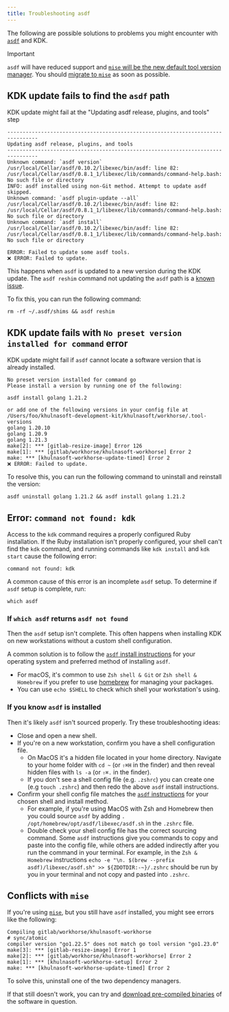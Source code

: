 ```yaml
---
title: Troubleshooting asdf
---
```


The following are possible solutions to problems you might encounter with [`asdf`](https://asdf-vm.com) and KDK.

> [!important]
> `asdf` will have reduced support and [`mise` will be the new default tool version manager](https://github.com/khulnasoft-lab/khulnasoft-development-kit/-/issues/1683). You should
> [migrate to `mise`](../howto/mise.md) as soon as possible.

## KDK update fails to find the `asdf` path

KDK update might fail at the "Updating asdf release, plugins, and tools" step

```plaintext
--------------------------------------------------------------------------------
Updating asdf release, plugins, and tools
--------------------------------------------------------------------------------
Unknown command: `asdf version`
/usr/local/Cellar/asdf/0.10.2/libexec/bin/asdf: line 82: /usr/local/Cellar/asdf/0.8.1_1/libexec/lib/commands/command-help.bash: No such file or directory
INFO: asdf installed using non-Git method. Attempt to update asdf skipped.
Unknown command: `asdf plugin-update --all`
/usr/local/Cellar/asdf/0.10.2/libexec/bin/asdf: line 82: /usr/local/Cellar/asdf/0.8.1_1/libexec/lib/commands/command-help.bash: No such file or directory
Unknown command: `asdf install`
/usr/local/Cellar/asdf/0.10.2/libexec/bin/asdf: line 82: /usr/local/Cellar/asdf/0.8.1_1/libexec/lib/commands/command-help.bash: No such file or directory

ERROR: Failed to update some asdf tools.
❌️ ERROR: Failed to update.
```

This happens when `asdf` is updated to a new version during the KDK update. The `asdf reshim` command not updating the `asdf`
path is a [known issue](https://github.com/asdf-vm/asdf/issues/531).

To fix this, you can run the following command:

```shell
rm -rf ~/.asdf/shims && asdf reshim
```

## KDK update fails with `No preset version installed for command` error

KDK update might fail if `asdf` cannot locate a software version that is already installed.

```shell
No preset version installed for command go
Please install a version by running one of the following:

asdf install golang 1.21.2

or add one of the following versions in your config file at /Users/foo/khulnasoft-development-kit/khulnasoft/workhorse/.tool-versions
golang 1.20.10
golang 1.20.9
golang 1.21.3
make[2]: *** [gitlab-resize-image] Error 126
make[1]: *** [gitlab/workhorse/khulnasoft-workhorse] Error 2
make: *** [khulnasoft-workhorse-update-timed] Error 2
❌️ ERROR: Failed to update.
```

To resolve this, you can run the following command to uninstall and reinstall the version:

```shell
asdf uninstall golang 1.21.2 && asdf install golang 1.21.2
```

## Error: `command not found: kdk`

Access to the `kdk` command requires a properly configured Ruby installation. If the Ruby installation isn't properly
configured, your shell can't find the `kdk` command, and running commands like `kdk install` and `kdk start`
cause the following error:

```shell
command not found: kdk
```

A common cause of this error is an incomplete `asdf` setup. To determine if `asdf` setup is complete, run:

```shell
which asdf
```

### If `which asdf` returns  `asdf not found`

Then the `asdf` setup isn't complete. This often happens when installing KDK on new workstations without a custom shell configuration. 

A common solution is to follow the [`asdf` install instructions](https://asdf-vm.com/guide/getting-started.html#_3-install-asdf) for your operating system and preferred method of installing `asdf`. 

- For macOS, it's common to use `Zsh shell & Git` or `Zsh shell & Homebrew` if you prefer to use [homebrew](https://brew.sh/) for managing your packages.
- You can use `echo $SHELL` to check which shell your workstation's using.

### If you know `asdf` is installed

Then it's likely `asdf` isn't sourced properly. Try these troubleshooting ideas:

- Close and open a new shell.
- If you're on a new workstation, confirm you have a shell configuration file. 
  - On MacOS it's a hidden file located in your home directory. Navigate to your home folder with `cd ~` (or `⇧⌘H` in the finder) and then reveal hidden files with `ls -a` (or `⇧⌘.` in the finder). 
  - If you don't see a shell config file (e.g. `.zshrc`) you can create one (e.g `touch .zshrc`) and then redo the above `asdf` install instructions.
- Confirm your shell config file matches the [`asdf` instructions](https://asdf-vm.com/guide/getting-started.html#_3-install-asdf) for your chosen shell and install method.
  - For example, if you're using MacOS with Zsh and Homebrew then you could source `asdf` by adding `. /opt/homebrew/opt/asdf/libexec/asdf.sh` in the `.zshrc` file.
  - Double check your shell config file has the correct sourcing command. Some `asdf` instructions give you commands to copy and paste into the config file, while others are added indirectly after you run the command in your terminal. For example, in the `Zsh & Homebrew` instructions `echo -e "\n. $(brew --prefix asdf)/libexec/asdf.sh" >> ${ZDOTDIR:-~}/.zshrc` should be run by you in your terminal and not copy and pasted into `.zshrc`.

## Conflicts with `mise`

If you're using [`mise`](../howto/mise.md), but you still have `asdf` installed,
you might see errors like the following:

```plaintext
Compiling gitlab/workhorse/khulnasoft-workhorse
# sync/atomic
compiler version "go1.22.5" does not match go tool version "go1.23.0"
make[3]: *** [gitlab-resize-image] Error 1
make[2]: *** [gitlab/workhorse/khulnasoft-workhorse] Error 2
make[1]: *** [khulnasoft-workhorse-setup] Error 2
make: *** [khulnasoft-workhorse-update-timed] Error 2
```

To solve this, uninstall one of the two dependency managers.

If that still doesn't work, you can try and [download pre-compiled binaries](../configuration.md#skip-compile) of
the software in question.
